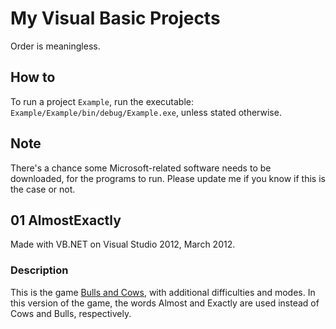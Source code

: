 # My Visual Basic Projects
Order is meaningless.

## How to
To run a project `Example`, run the executable: `Example/Example/bin/debug/Example.exe`, unless stated otherwise.

## Note
There's a chance some Microsoft-related software needs to be downloaded, for the programs to run.
Please update me if you know if this is the case or not.

## 01 AlmostExactly
Made with VB.NET on Visual Studio 2012, March 2012.

### Description
This is the game [Bulls and Cows](https://en.wikipedia.org/wiki/Bulls_and_Cows), with additional difficulties and modes.
In this version of the game, the words Almost and Exactly are used instead of Cows and Bulls, respectively.

